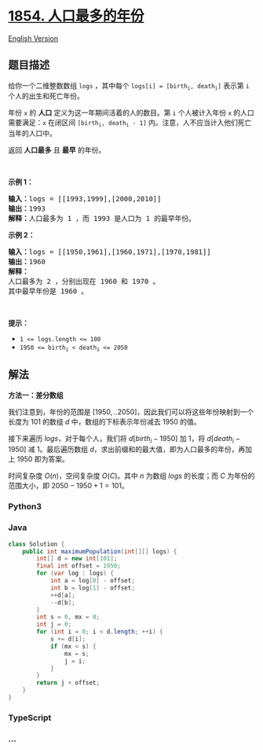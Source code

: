 # [1854. 人口最多的年份](https://leetcode.cn/problems/maximum-population-year)

[English Version](/solution/1800-1899/1854.Maximum%20Population%20Year/README_EN.md)

## 题目描述

<!-- 这里写题目描述 -->

<p>给你一个二维整数数组 <code>logs</code> ，其中每个 <code>logs[i] = [birth<sub>i</sub>, death<sub>i</sub>]</code> 表示第 <code>i</code> 个人的出生和死亡年份。</p>

<p>年份 <code>x</code> 的 <strong>人口</strong> 定义为这一年期间活着的人的数目。第 <code>i</code> 个人被计入年份 <code>x</code> 的人口需要满足：<code>x</code> 在闭区间 <code>[birth<sub>i</sub>, death<sub>i</sub> - 1]</code> 内。注意，人不应当计入他们死亡当年的人口中。</p>

<p>返回 <strong>人口最多</strong> 且 <strong>最早</strong> 的年份。</p>

<p> </p>

<p><strong>示例 1：</strong></p>

<pre><strong>输入：</strong>logs = [[1993,1999],[2000,2010]]
<strong>输出：</strong>1993
<strong>解释：</strong>人口最多为 1 ，而 1993 是人口为 1 的最早年份。
</pre>

<p><strong>示例 2：</strong></p>

<pre><strong>输入：</strong>logs = [[1950,1961],[1960,1971],[1970,1981]]
<strong>输出：</strong>1960
<strong>解释：</strong> 
人口最多为 2 ，分别出现在 1960 和 1970 。
其中最早年份是 1960 。</pre>

<p> </p>

<p><strong>提示：</strong></p>

<ul>
	<li><code>1 &lt;= logs.length &lt;= 100</code></li>
	<li><code>1950 &lt;= birth<sub>i</sub> &lt; death<sub>i</sub> &lt;= 2050</code></li>
</ul>

## 解法

<!-- 这里可写通用的实现逻辑 -->

**方法一：差分数组**

我们注意到，年份的范围是 $[1950,..2050]$，因此我们可以将这些年份映射到一个长度为 $101$ 的数组 $d$ 中，数组的下标表示年份减去 $1950$ 的值。

接下来遍历 $logs$，对于每个人，我们将 $d[birth_i - 1950]$ 加 $1$，将 $d[death_i - 1950]$ 减 $1$。最后遍历数组 $d$，求出前缀和的最大值，即为人口最多的年份，再加上 $1950$ 即为答案。

时间复杂度 $O(n)$，空间复杂度 $O(C)$。其中 $n$ 为数组 $logs$ 的长度；而 $C$ 为年份的范围大小，即 $2050 - 1950 + 1 = 101$。

<!-- tabs:start -->

### **Python3**

<!-- 这里可写当前语言的特殊实现逻辑 -->



### **Java**

<!-- 这里可写当前语言的特殊实现逻辑 -->

```java
class Solution {
    public int maximumPopulation(int[][] logs) {
        int[] d = new int[101];
        final int offset = 1950;
        for (var log : logs) {
            int a = log[0] - offset;
            int b = log[1] - offset;
            ++d[a];
            --d[b];
        }
        int s = 0, mx = 0;
        int j = 0;
        for (int i = 0; i < d.length; ++i) {
            s += d[i];
            if (mx < s) {
                mx = s;
                j = i;
            }
        }
        return j + offset;
    }
}
```













### **TypeScript**



### **...**

```

```


